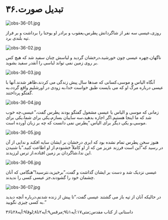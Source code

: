 ۳۶.تبدیل صورت
=============

![obs-36-01.jpg](/var/www/vhosts/door43.org/httpdocs/data/gitrepo/media/en/obs/obs-36-01.jpg "obs-36-01.jpg")

روزی،عیسی سه نفر از شاگردانش پطرس،یعقوب و برادر او یوحنا را برداشت و بر
فراز تپه بلندی برد.

![obs-36-02.jpg](/var/www/vhosts/door43.org/httpdocs/data/gitrepo/media/en/obs/obs-36-02.jpg "obs-36-02.jpg")

ناگهان،چهره عیسی چون خورشید،درخشان گردید و لباسش چنان سفید شد که هیچ کس
بر روی زمین نمی تواند لباسی را آنقدر سفید بشوید.

![obs-36-03.jpg](/var/www/vhosts/door43.org/httpdocs/data/gitrepo/media/en/obs/obs-36-03.jpg "obs-36-03.jpg")

آنگاه الیاس و موسی،کسانی که صدها سال پیش زندگی می کردند،ظاهر شدند.آنها
با عیسی درباره مرگ او که می بایست طبق خواست خدا،به زودی در اورشلیم واقع
گردد،به گفتگو پرداختند.

![obs-36-04.jpg](/var/www/vhosts/door43.org/httpdocs/data/gitrepo/media/en/obs/obs-36-04.jpg "obs-36-04.jpg")

زمانی که موسی و الیاس با عیسی مشغول گفتگو بودند پطرس گفت،”عیسی،چه خوب شد
که ما اینجا هستیم.اگر اجازه بدهید،سه سایبان بسازم،یکی برای شما،یکی برای
موسی،و یکی دیگر برای الیاس.”پطرس نمی دانست که چه بر زبان آورده است.

![obs-36-05.jpg](/var/www/vhosts/door43.org/httpdocs/data/gitrepo/media/en/obs/obs-36-05.jpg "obs-36-05.jpg")

هنوز سخن پطرس تمام نشده بود که ابری درخشان بر ایشان سایه افکند و ندایی
از آن در رسید که”این است فرزند عزیز من که از او کاملاً خشنودم.از او
اطاعت کنید.”با شنیدن این ندا،شاگردان بر زمین افتاده،از ترس لرزیدند.

![obs-36-06.jpg](/var/www/vhosts/door43.org/httpdocs/data/gitrepo/media/en/obs/obs-36-06.jpg "obs-36-06.jpg")

عیسی نزدیک شد و دست بر ایشان گذاشت و گفت،”برخیزید،نترسید!”هنگامی که آنان
چشمان خود را گشودند،جز عیسی کسی را ندیدند.

![obs-36-07.jpg](/var/www/vhosts/door43.org/httpdocs/data/gitrepo/media/en/obs/obs-36-07.jpg "obs-36-07.jpg")

در حالیکه آنان از تپه باز می گشتند عیسی گفت،”تا پیش از زنده شدنم،درباره
آنچه دیدید به کسی چیزی نگویید.”

داستانی از کتاب مقدس;متی۱۷:آیه۱تا۹;مرقس۹:آیه۲تا۸;لوقا۹:آیه۲۸تا۳۶

